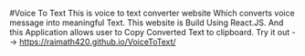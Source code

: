 #Voice To Text
This is voice to text converter website Which converts voice message into meaningful Text.
This website is Build Using React.JS.
And this Application allows user to Copy Converted Text to clipboard.
Try it out --> https://raimath420.github.io/VoiceToText/
